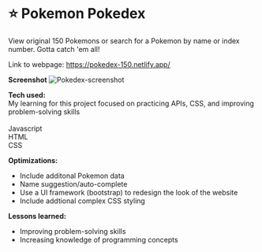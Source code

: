 # ⭐ Pokemon Pokedex

View original 150 Pokemons or search for a Pokemon by name or index number.
Gotta catch 'em all!

Link to webpage: https://pokedex-150.netlify.app/

<strong>Screenshot</strong> 
![Pokedex-screenshot](https://user-images.githubusercontent.com/99220339/172066290-7db280aa-ec35-4587-bfe7-63cf310804da.png)

<strong>Tech used:</strong> <br>
My learning for this project focused on practicing APIs, CSS, and improving problem-solving skills
<br> <br>
Javascript<br>
HTML <br>
CSS

<strong>Optimizations:</strong> <br>
- Include additonal Pokemon data
- Name suggestion/auto-complete
- Use a UI framework (bootstrap) to redesign the look of the website
- Include addtional complex CSS styling

<strong>Lessons learned:</strong> 
- Improving problem-solving skills<br>
- Increasing knowledge of programming concepts<br>
